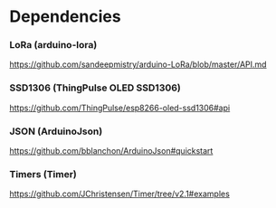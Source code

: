 # Dependencies

### LoRa (arduino-lora)
https://github.com/sandeepmistry/arduino-LoRa/blob/master/API.md

### SSD1306 (ThingPulse OLED SSD1306)
https://github.com/ThingPulse/esp8266-oled-ssd1306#api

### JSON (ArduinoJson)
https://github.com/bblanchon/ArduinoJson#quickstart

### Timers (Timer)
https://github.com/JChristensen/Timer/tree/v2.1#examples
